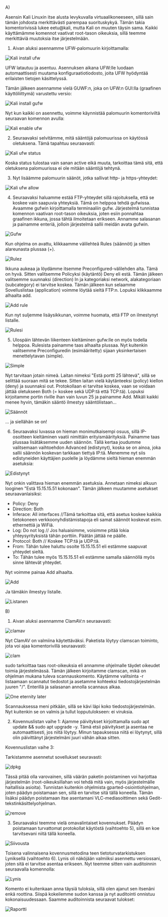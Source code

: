 A) 

Asensin Kali Linuxin itse alusta levykuvalla virtuaalikoneeseen, sillä sain tämän johdosta merkittävästi parempaa suorituskykyä. Tämän takia komentorivissä lukee eetu@kali, mutta
Kali on muuten täysin sama. Kaikki käyttämämme komennot vaativat root-tason oikeuksia, sillä teemme merkittäviä muutoksia itse järjestelmään.

1. Aivan aluksi asennamme UFW-palomuurin kirjoittamalla:
 
![Kali install ufw](https://user-images.githubusercontent.com/72074501/119134972-7fd3dc00-ba46-11eb-90ec-a3ee7dce1e7f.PNG)

UFW latautuu ja asentuu. Asennuksen aikana UFW:lle luodaan automaattisesti muutama konfiguraatiotiodosto, joita UFW hyödyntää erilaisten tietojen käsittelyssä.

Tämän jälkeen asennamme vielä GUWF:n, joka on UFW:n GUI:lla (graafinen käyttöliittymä) varustettu versio:

![Kali install gufw](https://user-images.githubusercontent.com/72074501/119135320-ebb64480-ba46-11eb-9393-7eb58277a575.PNG)

Nyt kun kaikki on asennettu, voimme käynnistää palomuurin komentoriviltä seuraavan komennon avulla: 

![Kali enable ufw](https://user-images.githubusercontent.com/72074501/119135495-2c15c280-ba47-11eb-90c3-530b81be067d.PNG)

2. Seuraavaksi selvitämme, mitä sääntöjä palomuurissa on käytössä oletuksena. Tämä tapahtuu seuraavasti:

![Kali ufw status](https://user-images.githubusercontent.com/72074501/119135906-ad6d5500-ba47-11eb-8335-a68164214691.PNG)

Koska status tulostaa vain sanan active eikä muuta, tarkoittaa tämä sitä, että oletuksena palomuurissa ei ole mitään sääntöjä tehtynä. 

3. Nyt lisäämme palomuurin säänöt, jotka sallivat http- ja https-yhteydet:

![Kali ufw allow](https://user-images.githubusercontent.com/72074501/119136268-210f6200-ba48-11eb-91e3-443aca604e44.PNG)

4. Seuraavaksi haluamme estää FTP-yhteydet sillä rajoituksella, että se koskee vain saapuvia yhteyksiä. Tämä on helppoa tehdä gufwissa. Avaamme gufwin kirjoittamalla terminaaliin gufw. Järjestelmä tunnistaa komennon vaativan root-tason oikeuksia, joten esiin ponnahtaa graafinen ikkuna, jossa tähtä ilmoitetaan erikseen. Annamme salasanan ja painamme enteriä, jolloin järjestelmä sallii meidän avata gufwin. 

![Gufw](https://user-images.githubusercontent.com/72074501/119157758-2d061e80-ba5e-11eb-9cb0-9e04b0722227.PNG)

Kun ohjelma on avattu, klikkaamme välilehteä Rules (säännöt) ja sitten alareunasta plussaa (+). 

![Rulez](https://user-images.githubusercontent.com/72074501/119158652-1dd3a080-ba5f-11eb-937d-745318a5cbc6.PNG)

Ikkuna aukeaa ja löydämme itsemme Preconfigured-välilehden alta. Tämä on hyvä. Sitten valitsemme Policyksi (käytäntö) Deny eli estä. Tämän jälkeen valitsemme suunnaksi (direction) In ja kategoriaksi network, alakategoriaan (subcategory) ei tarvitse koskea. Tämän jälkeen kun selaamme Sovelluslistaa (application) voimme löytää sieltä FTP:n. Lopuksi klikkaamme alhaalta add. 

![Add rule](https://user-images.githubusercontent.com/72074501/119158497-f086f280-ba5e-11eb-8e93-b3da85902979.PNG)

Kun nyt suljemme lisäysikkunan, voimme huomata, että FTP on ilmestynyt listalle. 

![Rulesi](https://user-images.githubusercontent.com/72074501/119158816-4a87b800-ba5f-11eb-92da-70bb7597a71c.PNG)

5. Ulospäin lähtevän liikenteen kieltäminen gufw:lle on myös todella helppoa. Rulesista painamme taas alhaalta plussaa. Nyt kuitenkin valitsemme Preconfiguredin (esimääritetty) sijaan yksinkertaisen menettelytavan (simple). 

![Simple](https://user-images.githubusercontent.com/72074501/119159877-60e24380-ba60-11eb-8366-c4244fd963e2.PNG)

Nyt tarvitaan jotain nimeä. Laitan nimeksi "Estä portti 25 lähtevä", sillä se selittää suoraan mitä se tekee. Sitten laitan vielä käytänteeksi (policy) kiellon (deny) ja suunnaksi out. Protokollaan ei tarvitse koskea, vaan se voidaan jättää oletukseen Both (= koskee sekä UDP:tä että TCP:tä). Lopuksi kirjoitamme portin riville ihan vain luvun 25 ja painamme Add. Mikäli kaikki menee hyvin, tämäkin sääntö ilmestyy sääntölistaan...

![Säännöt](https://user-images.githubusercontent.com/72074501/119160126-9c7d0d80-ba60-11eb-845f-f0d072f76b50.PNG)

... ja siellähän se on! 

6. Seuraavaksi luvassa on hieman monimutkaisempi osuus, sillä IP-osoitteen kieltäminen vaatii nimittäin erityismäärityksiä. Painamme taas plussaa lisätäksemme uuden säännön. Tällä kertaa joudumme valitsemaan vaihtoehdon Advanced (edistynyt), koska se on ainoa, joka sallii säännön koskevan tarkkaan tiettyä IP:tä. Menemme nyt siis edistyneiden käyttäjien puolelle ja löydämme sieltä hieman enemmän asetuksia: 

![Edistynyt](https://user-images.githubusercontent.com/72074501/119160745-3d6bc880-ba61-11eb-8472-0a7a104eb240.PNG)

Nyt onkin valittava hieman enemmän asetuksia. Annetaan nimeksi alkuun looginen "Estä 15.15.15.51 kokonaan". Tämän jälkeen muutamme asetukset seuraavanlaisiksi:

- Policy: Deny
- Direction: Both
- Inferace: All interfaces //Tämä tarkoittaa sitä, että asetus koskee kaikkia tietokoneen verkkoonyhdistämistapoja eli samat säännöt koskevat esim. ethernettiä ja WiFiä. 
- Log: Do not log // Jos haluaisimme, voisimme pitää lokia yhteysyrityksistä tähän porttiin. Päätän jättää ne päälle. 
- Protocol: Both // Koskee TCP:tä ja UDP:tä. 
- From: Tähän tulee haluttu osoite 15.15.15.51 eli estämme saapuvat yhteydet sieltä. 
- To: Tähän tulee myös 15.15.15.51 eli estämme samalla säännöllä myös sinne lähtevät yhteydet. 

Nyt voimme painaa Add alhaalta. 

![Add](https://user-images.githubusercontent.com/72074501/119164450-1e6f3580-ba65-11eb-9a6b-7800f5b91353.PNG)

Ja tämäkin ilmestyy listalle.

![Listanen](https://user-images.githubusercontent.com/72074501/119164790-70b05680-ba65-11eb-8e3e-419c2874f570.PNG)

B)

1. Aivan aluksi asennamme ClamAV:n seuraavasti: 

![clamav](https://user-images.githubusercontent.com/72074501/119165380-19f74c80-ba66-11eb-89c0-f5ce8d809f08.PNG)

Nyt ClamAV on valmiina käytettäväksi. Paketista löytyy clamscan toiminto, jota voi ajaa komentorivillä seuraavasti: 

![clam](https://user-images.githubusercontent.com/72074501/119166037-d51fe580-ba66-11eb-9bd1-5d5355bb390a.PNG)

sudo tarkoittaa taas root-oikeuksia eli annamme ohjelmalle täydet oikeudet toimia järjestelmässä. Tämän jälkeen kirjoitamme clamscan, mikä on ohjelman mukana tuleva scannauskomento. Käytämme valitsinta -r listaamaan scannatut tiedostot ja asetamme kohteeksi tiedostojärjestelmän juuren "/". Enterillä ja salasanan annolla scannaus alkaa. 

![One eternity later](https://user-images.githubusercontent.com/72074501/119166402-3e075d80-ba67-11eb-9b8b-9c5ff7bb5a19.jpg)

Scannauksessa meni pitkään, sillä se kävi läpi koko tiedostojärjestelmän. Nyt kuitenkin se on valmis ja tullut lopputulokseen: ei viruksia.

2. Kovennuslistan vaihe 1: Ajamme päivitykset kirjoittamalla sudo apt update && sudo apt upgrade -y. Tämä etsii päivitykset ja asentaa ne automaattisesti, jos niitä löytyy. Minun tapauksessa niitä ei löytynyt, sillä olin päivittänyt järjestelmäni juuri vähän aikaa sitten. 

Kovennuslistan vaihe 3: 

Tarkistamme asennetut sovellukset seuravasti: 

![dpkg](https://user-images.githubusercontent.com/72074501/119170149-86c11580-ba6b-11eb-82c5-40702c1047d0.PNG)

Tässä pitää olla varovainen, sillä väärän paketin poistaminen voi harjottaa järjestelmän (root-oikeuksillahan voi tehdä mitä vain, myös järjestelmälle haitallisia asioita). Tunnistan kuitenkin ohjelmista gparted-osiointiohjelman, joten päädyn poistamaan sen, sillä en tarvitse sitä tällä koneella. Tämän lisäksi päädyn poistamaan itse asentamani VLC-mediasoittimen sekä Gedit-tekstinkäsittelyohjelman. 

![remove](https://user-images.githubusercontent.com/72074501/119172305-73fc1000-ba6e-11eb-8940-f7d331bf8a7b.PNG)

3. Seuraavaksi teemme vielä omavalintaiset kovennukset. Päädyn poistamaan turvattomat protokollat käytöstä (vaihtoehto 5), sillä en koe tarvitsevani niitä tällä koneella.

![Siivousta](https://user-images.githubusercontent.com/72074501/119173104-6f842700-ba6f-11eb-9aa2-68155425c855.PNG)

Toisena valinnaisena kovennusmetodina teen tietoturvatarkistuksen Lyniksellä (vaihtoehto 6). Lynis oli näköjään valmiiksi asennettu versiossani, joten sitä ei tarvitse asentaa erikseen. Nyt teemme sitten vain auditoinnin seuraavalla komennolla: 

![Lynis](https://user-images.githubusercontent.com/72074501/119173291-be31c100-ba6f-11eb-9063-c5f6a7964068.PNG)

Komento ei kuitenkaan anna täysiä tuloksia, sillä olen ajanut sen itsenäni enkä roottina. Siispä kokeilemme sudon kanssa ja nyt auditointi onnistuu kokonaisuudessaan. Saamme auditoinnista seuraavat tulokset: 

![Raportti](https://user-images.githubusercontent.com/72074501/119173915-955dfb80-ba70-11eb-9c03-ba2f4cca3334.PNG)
